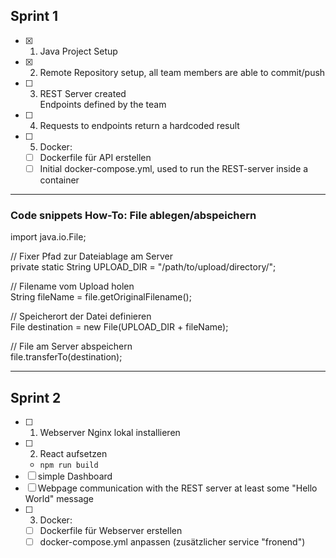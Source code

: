## Sprint 1

- [x]  1. Java Project Setup
- [x]  2. Remote Repository setup, all team members are able to commit/push
- [ ]  3. REST Server created  
          Endpoints defined by the team
- [ ]  4. Requests to endpoints return a hardcoded result
- [ ]  5. Docker:
    - [ ] Dockerfile für API erstellen
    - [ ] Initial docker-compose.yml, used to run the REST-server inside a container

---
### Code snippets How-To: File ablegen/abspeichern
import java.io.File;

// Fixer Pfad zur Dateiablage am Server  
private static String UPLOAD_DIR = "/path/to/upload/directory/";

// Filename vom Upload holen  
String fileName = file.getOriginalFilename();

// Speicherort der Datei definieren  
File destination = new File(UPLOAD_DIR + fileName);

// File am Server abspeichern  
file.transferTo(destination);

---
## Sprint 2
- [ ] 1. Webserver Nginx lokal installieren
- [ ] 2. React aufsetzen
    - `npm run build`
- [ ] simple Dashboard
- [ ] Webpage communication with the REST server at least some "Hello World" message
- [ ] 3. Docker:
    - [ ] Dockerfile für Webserver erstellen
    - [ ] docker-compose.yml anpassen (zusätzlicher service "fronend")